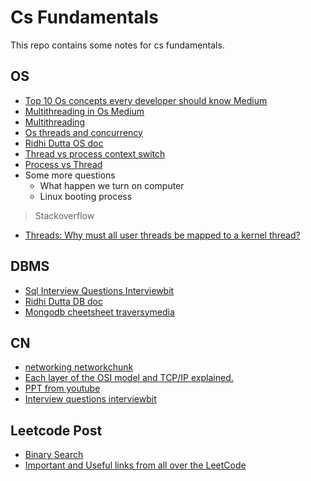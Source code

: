 # Cs Fundamentals

This repo contains some notes for cs fundamentals.

## OS

- [Top 10 Os concepts every developer should know Medium](https://medium.com/cracking-the-data-science-interview/the-10-operating-system-concepts-software-developers-need-to-remember-480d0734d710)
- [Multithreading in Os Medium](https://medium.com/@demozeik/quest-02-03-multithreading-in-operating-system-bfa2d2194a83)
- [Multithreading](https://medium.com/@ayushranjan_63500/intro-to-multi-threading-4e700333efc1)
- [Os threads and concurrency](https://medium.com/@akhandmishra/operating-system-threads-and-concurrency-aec2036b90f8)
- [Ridhi Dutta OS doc](https://docs.google.com/document/d/1UJme6UuNMkfJvCObR3gl8ux5qWTCtyQSMKSog1m_rRw/edit)
- [Thread vs process context switch](https://stackoverflow.com/questions/5440128/thread-context-switch-vs-process-context-switch)
- [Process vs Thread](https://www.backblaze.com/blog/whats-the-diff-programs-processes-and-threads/)
- Some more questions
  - What happen we turn on computer
  - Linux booting process 
  

> Stackoverflow
- [Threads: Why must all user threads be mapped to a kernel thread?](https://stackoverflow.com/questions/14791278/threads-why-must-all-user-threads-be-mapped-to-a-kernel-thread)

## DBMS

- [Sql Interview Questions Interviewbit](https://www.interviewbit.com/sql-interview-questions/)
- [Ridhi Dutta DB doc](https://docs.google.com/document/d/1KZ5mxEwyWjnHyh7ZG8IJtalDpqf-zvRIUC0BS5mpZ-o/edit)
- [Mongodb cheetsheet traversymedia](https://gist.github.com/bradtraversy/f407d642bdc3b31681bc7e56d95485b6)


## CN 
- [networking networkchunk](https://www.youtube.com/playlist?list=PLIhvC56v63IJVXv0GJcl9vO5Z6znCVb1P)
- [Each layer of the OSI model and TCP/IP explained.](https://www.youtube.com/watch?v=kCuyS7ihr_E&ab_channel=danscourses)
- [PPT from youtube](https://drive.google.com/file/d/1i1KT_mE-pfsasubSGWZST91XLDGwEfMU/view)
- [Interview questions interviewbit](https://www.interviewbit.com/networking-interview-questions/)

## Leetcode Post 
- [Binary Search](https://leetcode.com/problems/binary-search/discuss/423162/Binary-Search-101)
- [Important and Useful links from all over the LeetCode](https://leetcode.com/discuss/general-discussion/665604/Important-and-Useful-links-from-all-over-the-Leetcode)

